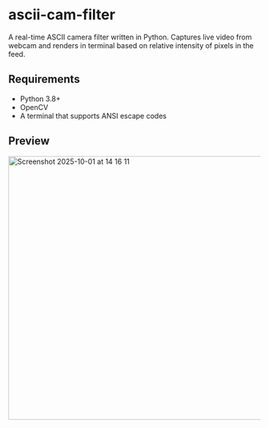 # ascii-cam-filter
A real-time ASCII camera filter written in Python. Captures live video from webcam and renders in terminal based on relative intensity of pixels in the feed. 

## Requirements
- Python 3.8+
- OpenCV
- A terminal that supports ANSI escape codes

## Preview
<img width="832" height="525" alt="Screenshot 2025-10-01 at 14 16 11" src="https://github.com/user-attachments/assets/d0d0e221-373c-4dc6-8f2c-56582fc5c65b" />
